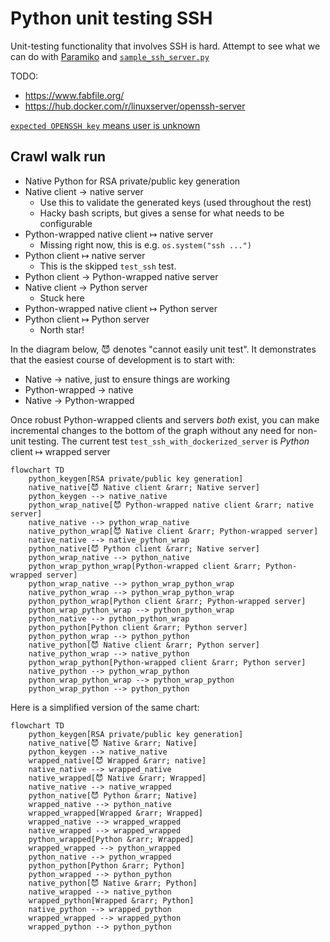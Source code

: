 # Python unit testing SSH

Unit-testing functionality that involves SSH is hard. Attempt to see what we can do with
[Paramiko](https://docs.paramiko.org/en/latest/api/server.html)
and
[`sample_ssh_server.py`](https://gist.github.com/cschwede/3e2c025408ab4af531651098331cce45)

TODO:

- https://www.fabfile.org/
- https://hub.docker.com/r/linuxserver/openssh-server


[`expected OPENSSH key` means user is unknown](https://github.com/paramiko/paramiko/issues/1612)

## Crawl walk run

- Native Python for RSA private/public key generation
- Native client &rarr; native server
    - Use this to validate the generated keys (used throughout the rest)
    - Hacky bash scripts, but gives a sense for what needs to be configurable
- Python-wrapped native client &mapsto; native server
    - Missing right now, this is e.g. `os.system("ssh ...")`
- Python client &mapsto; native server
    - This is the skipped `test_ssh` test.
- Python client &rarr; Python-wrapped native server
- Native client &rarr; Python server
    - Stuck here
- Python-wrapped native client &mapsto; Python server
- Python client &mapsto; Python server
    - North star!

In the diagram below, :smiling_imp: denotes "cannot easily unit test". It demonstrates that the
easiest course of development is to start with:

- Native &rarr; native, just to ensure things are working
- Python-wrapped &rarr; native
- Native &rarr; Python-wrapped

Once robust Python-wrapped clients and servers _both_ exist, you can make incremental changes to
the bottom of the graph without any need for non-unit testing. The current test
`test_ssh_with_dockerized_server` is _Python_ client &mapsto; wrapped server

```mermaid
flowchart TD
    python_keygen[RSA private/public key generation]
    native_native[😈 Native client &rarr; Native server]
    python_keygen --> native_native
    python_wrap_native[😈 Python-wrapped native client &rarr; native server]
    native_native --> python_wrap_native
    native_python_wrap[😈 Native client &rarr; Python-wrapped server]
    native_native --> native_python_wrap
    python_native[😈 Python client &rarr; Native server]
    python_wrap_native --> python_native
    python_wrap_python_wrap[Python-wrapped client &rarr; Python-wrapped server]
    python_wrap_native --> python_wrap_python_wrap
    native_python_wrap --> python_wrap_python_wrap
    python_python_wrap[Python client &rarr; Python-wrapped server]
    python_wrap_python_wrap --> python_python_wrap
    python_native --> python_python_wrap
    python_python[Python client &rarr; Python server]
    python_python_wrap --> python_python
    native_python[😈 Native client &rarr; Python server]
    native_python_wrap --> native_python
    python_wrap_python[Python-wrapped client &rarr; Python server]
    native_python --> python_wrap_python
    python_wrap_python_wrap --> python_wrap_python
    python_wrap_python --> python_python
```

Here is a simplified version of the same chart:

```mermaid
flowchart TD
    python_keygen[RSA private/public key generation]
    native_native[😈 Native &rarr; Native]
    python_keygen --> native_native
    wrapped_native[😈 Wrapped &rarr; native]
    native_native --> wrapped_native
    native_wrapped[😈 Native &rarr; Wrapped]
    native_native --> native_wrapped
    python_native[😈 Python &rarr; Native]
    wrapped_native --> python_native
    wrapped_wrapped[Wrapped &rarr; Wrapped]
    wrapped_native --> wrapped_wrapped
    native_wrapped --> wrapped_wrapped
    python_wrapped[Python &rarr; Wrapped]
    wrapped_wrapped --> python_wrapped
    python_native --> python_wrapped
    python_python[Python &rarr; Python]
    python_wrapped --> python_python
    native_python[😈 Native &rarr; Python]
    native_wrapped --> native_python
    wrapped_python[Wrapped &rarr; Python]
    native_python --> wrapped_python
    wrapped_wrapped --> wrapped_python
    wrapped_python --> python_python
```
